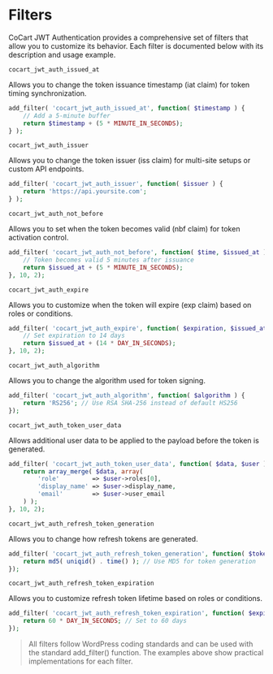 # Filters

CoCart JWT Authentication provides a comprehensive set of filters that allow you to customize its behavior. Each filter is documented below with its description and usage example.

`cocart_jwt_auth_issued_at`

Allows you to change the token issuance timestamp (iat claim) for token timing synchronization.

```php
add_filter( 'cocart_jwt_auth_issued_at', function( $timestamp ) {
    // Add a 5-minute buffer
    return $timestamp + (5 * MINUTE_IN_SECONDS);
} );
```

`cocart_jwt_auth_issuer`

Allows you to change the token issuer (iss claim) for multi-site setups or custom API endpoints.

```php
add_filter( 'cocart_jwt_auth_issuer', function( $issuer ) {
    return 'https://api.yoursite.com';
} );
```

`cocart_jwt_auth_not_before`

Allows you to set when the token becomes valid (nbf claim) for token activation control.

```php
add_filter( 'cocart_jwt_auth_not_before', function( $time, $issued_at ) {
    // Token becomes valid 5 minutes after issuance
    return $issued_at + (5 * MINUTE_IN_SECONDS);
}, 10, 2);
```

`cocart_jwt_auth_expire`

Allows you to customize when the token will expire (exp claim) based on roles or conditions.

```php
add_filter( 'cocart_jwt_auth_expire', function( $expiration, $issued_at ) {
    // Set expiration to 14 days
    return $issued_at + (14 * DAY_IN_SECONDS);
}, 10, 2);
```

`cocart_jwt_auth_algorithm`

Allows you to change the algorithm used for token signing.

```php
add_filter( 'cocart_jwt_auth_algorithm', function( $algorithm ) {
    return 'RS256'; // Use RSA SHA-256 instead of default HS256
});
```

`cocart_jwt_auth_token_user_data`

Allows additional user data to be applied to the payload before the token is generated.

```php
add_filter( 'cocart_jwt_auth_token_user_data', function( $data, $user ) {
    return array_merge( $data, array(
        'role'         => $user->roles[0],
        'display_name' => $user->display_name,
        'email'        => $user->user_email
    ) );
}, 10, 2);
```

`cocart_jwt_auth_refresh_token_generation`

Allows you to change how refresh tokens are generated.

```php
add_filter( 'cocart_jwt_auth_refresh_token_generation', function( $token ) {
    return md5( uniqid() . time() ); // Use MD5 for token generation
});
```

`cocart_jwt_auth_refresh_token_expiration`

Allows you to customize refresh token lifetime based on roles or conditions.

```php
add_filter( 'cocart_jwt_auth_refresh_token_expiration', function( $expiration ) {
    return 60 * DAY_IN_SECONDS; // Set to 60 days
});
```

> All filters follow WordPress coding standards and can be used with the standard add_filter() function. The examples above show practical implementations for each filter.
